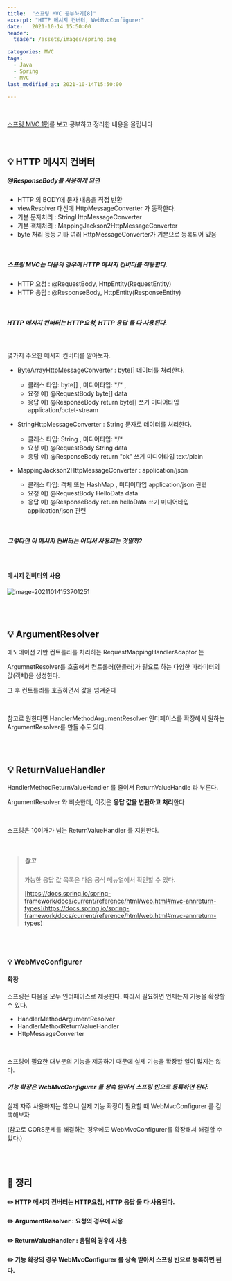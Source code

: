 ```yaml
---
title:  "스프링 MVC 공부하기[8]"
excerpt: "HTTP 메시지 컨버터, WebMvcConfigurer"
date:   2021-10-14 15:50:00
header:
  teaser: /assets/images/spring.png

categories: MVC
tags:
  - Java
  - Spring
  - MVC
last_modified_at: 2021-10-14T15:50:00

---
```


<br/>

[스프링 MVC 1편](https://www.inflearn.com/course/%EC%8A%A4%ED%94%84%EB%A7%81-mvc-1/dashboard)를 보고 공부하고 정리한 내용을 올립니다

<br/>

## 💡 HTTP 메시지 컨버터

##### @ResponseBody를 사용하게 되면

- HTTP 의 BODY에 문자 내용을 직접 반환
- viewResolver 대신에 HttpMessageConverter 가 동작한다.
- 기본 문자처리 : StringHttpMessageConverter
- 기본 객체처리 : MappingJackson2HttpMessageConverter
- byte 처리 등등 기타 여러 HttpMessageConverter가 기본으로 등록되어 있음

<br/>

##### 스프링 MVC는 다음의 경우에 HTTP 메시지 컨버터를 적용한다.

- HTTP 요청 : @RequestBody, HttpEntity(RequestEntity)
- HTTP 응답 : @ResponseBody, HttpEntity(ResponseEntity)

<br/>

##### HTTP 메시지 컨버터는 HTTP요청, HTTP 응답 둘 다 사용된다.

<br/>

몇가지 주요한 메시지 컨버터를 알아보자. 

- ByteArrayHttpMessageConverter : byte[] 데이터를 처리한다. 
  - 클래스 타입: byte[] , 미디어타입: \*/\* , 
  - 요청 예) @RequestBody byte[] data 
  - 응답 예) @ResponseBody return byte[] 쓰기 미디어타입 application/octet-stream

- StringHttpMessageConverter : String 문자로 데이터를 처리한다. 
  - 클래스 타입: String , 미디어타입: \*/\* 
  - 요청 예) @RequestBody String data 
  - 응답 예) @ResponseBody return "ok" 쓰기 미디어타입 text/plain 

- MappingJackson2HttpMessageConverter : application/json 
  - 클래스 타입: 객체 또는 HashMap , 미디어타입 application/json 관련 
  - 요청 예) @RequestBody HelloData data 
  - 응답 예) @ResponseBody return helloData 쓰기 미디어타입 application/json 관련

<br/>

##### 그렇다면 이 메시지 컨버터는 어디서 사용되는 것일까?

<br/>

#### 메시지 컨버터의 사용

![image-20211014153701251](https://raw.githubusercontent.com/ShinDongHun1/image_repo/main/img/image-20211014153701251.png)

<br/>

<br/>

## 💡 ArgumentResolver

애노테이션 기반 컨트롤러를 처리하는 RequestMappingHandlerAdaptor 는

ArgumnetResolver를 호출해서 컨트롤러(핸들러)가 필요로 하는 다양한 파라미터의 값(객체)을 생성한다. 

그 후 컨트롤러를 호출하면서 값을 넘겨준다

<br/>

참고로 원한다면 HandlerMethodArgumentResolver 인터페이스를 확장해서 원하는 ArgumentResolver를 만들 수도 있다.

<br/>

<br/>

## 💡 ReturnValueHandler

HandlerMethodReturnValueHandler 를 줄여서 ReturnValueHandle 라 부른다.

ArgumentResolver 와 비슷한데, 이것은 **응답 값을 변환하고 처리**한다

<br/>

스프링은 10여개가 넘는 ReturnValueHandler 를 지원한다.

<br/>

> ##### 참고  
>
> 가능한 응답 값 목록은 다음 공식 메뉴얼에서 확인할 수 있다. 
>
> [https://docs.spring.io/spring-framework/docs/current/reference/html/web.html#mvc-annreturn-types](https://docs.spring.io/spring-framework/docs/current/reference/html/web.html#mvc-annreturn-types)

<br/>

<br/>

### 💡 WebMvcConfigurer 

#### 확장 

스프링은 다음을 모두 인터페이스로 제공한다. 따라서 필요하면 언제든지 기능을 확장할 수 있다. 

- HandlerMethodArgumentResolver 
- HandlerMethodReturnValueHandler 
- HttpMessageConverter

<br/>

스프링이 필요한 대부분의 기능을 제공하기 때문에 실제 기능을 확장할 일이 많지는 않다. 

##### 기능 확장은 WebMvcConfigurer 를 상속 받아서 스프링 빈으로 등록하면 된다. 

실제 자주 사용하지는 않으니 실제 기능 확장이 필요할 때 WebMvcConfigurer 를 검색해보자

(참고로 CORS문제를 해결하는 경우에도 WebMvcConfigurer를 확장해서 해결할 수 있다.)

<br/>

<br/>

## 🧾 정리

#### ✏️  HTTP 메시지 컨버터는 HTTP요청, HTTP 응답 둘 다 사용된다.

#### ✏️ ArgumentResolver : 요청의 경우에 사용

#### ✏️ ReturnValueHandler : 응답의 경우에 사용

#### ✏️ 기능 확장의 경우 WebMvcConfigurer 를 상속 받아서 스프링 빈으로 등록하면 된다. 

